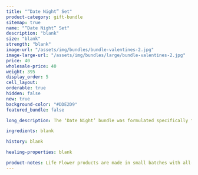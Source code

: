 ```yaml
---
title: "“Date Night” Set"
product-category: gift-bundle
sitemap: true
name: "“Date Night” Set"
description: "blank"
size: "blank"
strength: "blank"
image-url: "/assets/img/bundles/bundle-valentines-2.jpg"
image-large-url: "/assets/img/bundles/large/bundle-valentines-2.jpg"
price: 40
wholesale-price: 40
weight: 395
display_order: 5
cell_layout:
orderable: true
hidden: false
new: true
background-color: "#DDE2D9"
featured_bundle: false

long_description: The ‘Date Night’ bundle was formulated specifically for couples. Light some candles, play some music and unwind in plant magic luxury with your significant other or your own beautiful self. This kit features our Gypsy Massage Oil which makes for otherworldly couple massages and our Unconditional Love bomb, both scented with natural essential oil fragrance that stimulate and arouse the sex drive and infused with a Rose Quartz crystal to amplify feelings of unconditional love.

ingredients: blank

history: blank

healing-properties: blank

product-notes: Life Flower products are made in small batches with all-natural and boutique ingredients. Orders are processed and shipped in 7-10 days.
---
```

